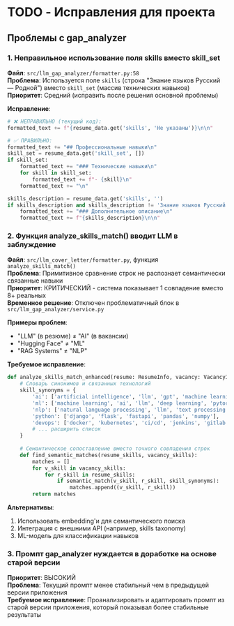 # TODO - Исправления для проекта

## Проблемы с gap_analyzer

### 1. Неправильное использование поля skills вместо skill_set
**Файл**: `src/llm_gap_analyzer/formatter.py:58`  
**Проблема**: Используется поле `skills` (строка "Знание языков Русский — Родной") вместо `skill_set` (массив технических навыков)  
**Приоритет**: Средний (исправить после решения основной проблемы)  

**Исправление**:
```python
# ❌ НЕПРАВИЛЬНО (текущий код):
formatted_text += f"{resume_data.get('skills', 'Не указаны')}\n\n"

# ✅ ПРАВИЛЬНО:
formatted_text += "## Профессиональные навыки\n"
skill_set = resume_data.get('skill_set', [])
if skill_set:
    formatted_text += "### Технические навыки\n"
    for skill in skill_set:
        formatted_text += f"- {skill}\n"
    formatted_text += "\n"

skills_description = resume_data.get('skills', '')
if skills_description and skills_description != 'Знание языков Русский — Родной':
    formatted_text += "### Дополнительное описание\n"
    formatted_text += f"{skills_description}\n\n"
```

### 2. Функция analyze_skills_match() вводит LLM в заблуждение
**Файл**: `src/llm_cover_letter/formatter.py`, функция `analyze_skills_match()`  
**Проблема**: Примитивное сравнение строк не распознает семантически связанные навыки  
**Приоритет**: КРИТИЧЕСКИЙ - система показывает 1 совпадение вместо 8+ реальных  
**Временное решение**: Отключен проблематичный блок в `src/llm_gap_analyzer/service.py`

**Примеры проблем**:
- "LLM" (в резюме) ≠ "AI" (в вакансии)  
- "Hugging Face" ≠ "ML"  
- "RAG Systems" ≠ "NLP"

**Требуемое исправление**:
```python
def analyze_skills_match_enhanced(resume: ResumeInfo, vacancy: VacancyInfo) -> str:
    # Словарь синонимов и связанных технологий
    skill_synonyms = {
        'ai': ['artificial intelligence', 'llm', 'gpt', 'machine learning', 'deep learning'],
        'ml': ['machine learning', 'ai', 'llm', 'deep learning', 'pytorch', 'tensorflow'], 
        'nlp': ['natural language processing', 'llm', 'text processing', 'hugging face'],
        'python': ['django', 'flask', 'fastapi', 'pandas', 'numpy'],
        'devops': ['docker', 'kubernetes', 'ci/cd', 'jenkins', 'gitlab'],
        # ... расширить список
    }
    
    # Семантическое сопоставление вместо точного совпадения строк
    def find_semantic_matches(resume_skills, vacancy_skills):
        matches = []
        for v_skill in vacancy_skills:
            for r_skill in resume_skills:
                if semantic_match(v_skill, r_skill, skill_synonyms):
                    matches.append((v_skill, r_skill))
        return matches
```

**Альтернативы**:
1. Использовать embedding'и для семантического поиска
2. Интеграция с внешними API (например, skills taxonomy)
3. ML-модель для классификации навыков

### 3. Промпт gap_analyzer нуждается в доработке на основе старой версии
**Приоритет**: ВЫСОКИЙ  
**Проблема**: Текущий промпт менее стабильный чем в предыдущей версии приложения  
**Требуемое исправление**: Проанализировать и адаптировать промпт из старой версии приложения, который показывал более стабильные результаты